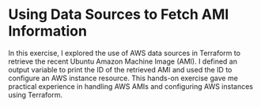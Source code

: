 # Using Data Sources to Fetch AMI Information

In this exercise, I explored the use of AWS data sources in Terraform to retrieve the recent Ubuntu Amazon Machine Image (AMI). I defined an output variable to print the ID of the retrieved AMI and used the ID to configure an AWS instance resource. This hands-on exercise gave me practical experience in handling AWS AMIs and configuring AWS instances using Terraform.